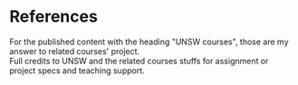 # References

For the published content with the heading "UNSW courses", those are my answer to related courses' project.  
Full credits to UNSW and the related courses stuffs for assignment or project specs and teaching support.

